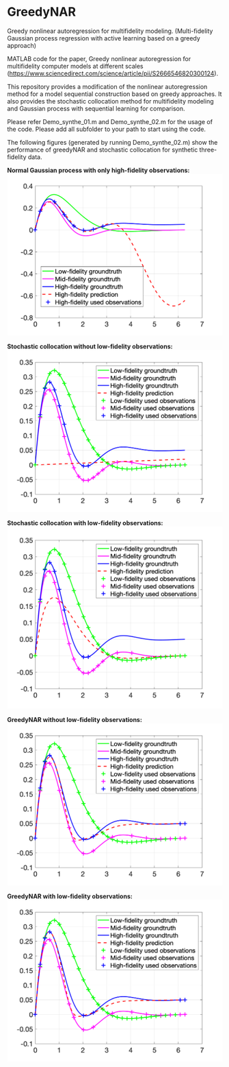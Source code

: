 # GreedyNAR
Greedy nonlinear autoregression for multifidelity modeling.
(Multi-fidelity Gaussian process regression with active learning based on a greedy approach) 

MATLAB code for the paper, Greedy nonlinear autoregression for multifidelity computer models at different scales (https://www.sciencedirect.com/science/article/pii/S2666546820300124).

This repository provides a modification of the nonlinear autoregression method for a model sequential construction based on greedy approaches. It also provides the stochastic collocation method for multifidelity modeling and Gaussian process with sequential learning for comparison.

Please refer Demo_synthe_01.m and Demo_synthe_02.m for the usage of the code. Please add all subfolder to your path to start using the code.

The following figures (generated by running Demo_synthe_02.m) show the performance of greedyNAR and stochastic collocation for synthetic three-fidelity data.

**Normal Gaussian process with only high-fidelity observations:**
![Normal Gaussian process with only limited high-fidelity observations](https://github.com/wayXing/GreedyNAR/blob/master/IMG/gp_f3.png)

**Stochastic collocation without low-fidelity observations:**
![Stochastic collocation without low-fidelity observations](https://github.com/wayXing/GreedyNAR/blob/master/IMG/sc1_fx3.png)

**Stochastic collocation with low-fidelity observations:**
![Stochastic collocation with low-fidelity observations](https://github.com/wayXing/GreedyNAR/blob/master/IMG/sc2_fx3.png)

**GreedyNAR without low-fidelity observations:**
![GreedyNAR without low-fidelity observations](https://github.com/wayXing/GreedyNAR/blob/master/IMG/greedyNAR1_fx3.png)

**GreedyNAR with low-fidelity observations:**
![GreedyNAR with low-fidelity observations](https://github.com/wayXing/GreedyNAR/blob/master/IMG/greedyNAR2_fx3.png)
